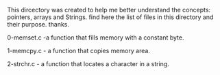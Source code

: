 This dircectory was created to help me better understand the concepts:
pointers, arrays and Strings.
find here the list of files in this directory and their purpose.
thanks.

0-memset.c -a function that fills memory with a constant byte.

1-memcpy.c - a function that copies memory area.

2-strchr.c - a function that locates a character in a string.